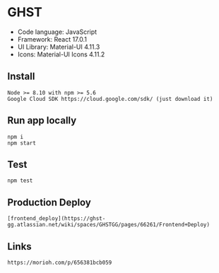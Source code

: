 # GHST
- Code language: JavaScript
- Framework: React 17.0.1
- UI Library: Material-UI 4.11.3
- Icons: Material-UI Icons 4.11.2

## Install
    Node >= 8.10 with npm >= 5.6
    Google Cloud SDK https://cloud.google.com/sdk/ (just download it)

## Run app locally
    npm i
    npm start

## Test
    npm test

## Production Deploy
    [frontend_deploy](https://ghst-gg.atlassian.net/wiki/spaces/GHSTGG/pages/66261/Frontend+Deploy)

## Links
    https://morioh.com/p/656381bcb059